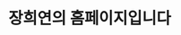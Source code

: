 <html lang="ko">
<head>
    <meta charset="UTF-8">
    <title>piacis0722 homepage</title>
</head>
<body>
    <h1>장희연의 홈페이지입니다</h1>
    <div class=""><img src="02.jpg" alt=""></div>
</body>
</html>
